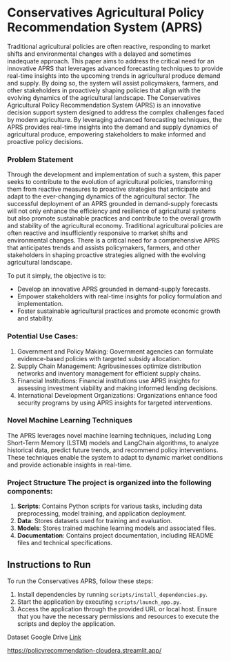 # Conservatives Agricultural Policy Recommendation System (APRS) 

Traditional agricultural policies are often reactive, responding to market shifts and environmental changes with a delayed and sometimes inadequate approach. This paper aims to address the critical need for an innovative APRS that leverages advanced forecasting techniques to provide real-time insights into the upcoming trends in agricultural produce demand and supply. By doing so, the system will assist policymakers, farmers, and other stakeholders in proactively shaping policies that align with the evolving dynamics of the agricultural landscape. The Conservatives Agricultural Policy Recommendation System (APRS) is an innovative decision support system designed to address the complex challenges faced by modern agriculture. By leveraging advanced forecasting techniques, the APRS provides real-time insights into the demand and supply dynamics of agricultural produce, empowering stakeholders to make informed and proactive policy decisions. 

### Problem Statement 

Through the development and implementation of such a system, this paper seeks to contribute to the evolution of agricultural policies, transforming them from reactive measures to proactive strategies that anticipate and adapt to the ever-changing dynamics of the agricultural sector. The successful deployment of an APRS grounded in demand-supply forecasts will not only enhance the efficiency and resilience of agricultural systems but also promote sustainable practices and contribute to the overall growth and stability of the agricultural economy. Traditional agricultural policies are often reactive and insufficiently responsive to market shifts and environmental changes. There is a critical need for a comprehensive APRS that anticipates trends and assists policymakers, farmers, and other stakeholders in shaping proactive strategies aligned with the evolving agricultural landscape. 

To put it simply, the objective is to:

- Develop an innovative APRS grounded in demand-supply forecasts.
- Empower stakeholders with real-time insights for policy formulation and implementation.
- Foster sustainable agricultural practices and promote economic growth and stability. 


### Potential Use Cases: 

1. Government and Policy Making: Government agencies can formulate evidence-based policies with targeted subsidy allocation.
2. Supply Chain Management: Agribusinesses optimize distribution networks and inventory management for efficient supply chains.
3. Financial Institutions: Financial institutions use APRS insights for assessing investment viability and making informed lending decisions.
4. International Development Organizations: Organizations enhance food security programs by using APRS insights for targeted interventions.

### Novel Machine Learning Techniques 

The APRS leverages novel machine learning techniques, including Long Short-Term Memory (LSTM) models and LangChain algorithms, to analyze historical data, predict future trends, and recommend policy interventions. These techniques enable the system to adapt to dynamic market conditions and provide actionable insights in real-time. 

### Project Structure The project is organized into the following components:

1. **Scripts**: Contains Python scripts for various tasks, including data preprocessing, model training, and application deployment. 
2. **Data**: Stores datasets used for training and evaluation. 
3. **Models**: Stores trained machine learning models and associated files. 
4. **Documentation**: Contains project documentation, including README files and technical specifications. 

## Instructions to Run 

To run the Conservatives APRS, follow these steps: 
1. Install dependencies by running `scripts/install_dependencies.py`.
2. Start the application by executing `scripts/launch_app.py`.
3. Access the application through the provided URL or local host. Ensure that you have the necessary permissions and resources to execute the scripts and deploy the application. 


Dataset Google Drive [Link](https://drive.google.com/drive/folders/1Aysc8DK8vkETSP-JF0DpmwONkS7wpuRX?usp=sharing) 


https://policyrecommendation-cloudera.streamlit.app/

